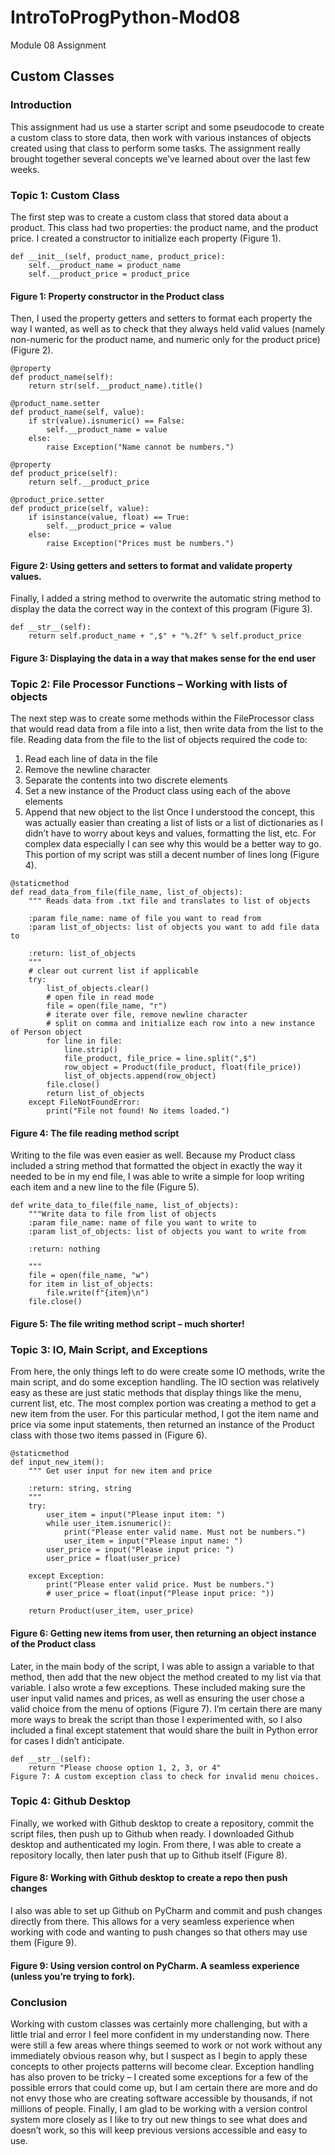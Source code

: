 # IntroToProgPython-Mod08
 Module 08 Assignment

## Custom Classes
### Introduction
This assignment had us use a starter script and some pseudocode to create a custom class to store data, then work with various instances of objects created using that class to perform some tasks. The assignment really brought together several concepts we’ve learned about over the last few weeks. 

### Topic 1: Custom Class
The first step was to create a custom class that stored data about a product. This class had two properties: the product name, and the product price. I created a constructor to initialize each property (Figure 1).
```
def __init__(self, product_name, product_price):
    self.__product_name = product_name
    self.__product_price = product_price
```

#### Figure 1: Property constructor in the Product class

Then, I used the property getters and setters to format each property the way I wanted, as well as to check that they always held valid values (namely non-numeric for the product name, and numeric only for the product price) (Figure 2). 
```
@property
def product_name(self):
    return str(self.__product_name).title()

@product_name.setter
def product_name(self, value):
    if str(value).isnumeric() == False:
        self.__product_name = value
    else:
        raise Exception("Name cannot be numbers.")

@property
def product_price(self):
    return self.__product_price

@product_price.setter
def product_price(self, value):
    if isinstance(value, float) == True:
        self.__product_price = value
    else:
        raise Exception("Prices must be numbers.")
```
#### Figure 2: Using getters and setters to format and validate property values.

Finally, I added a string method to overwrite the automatic string method to display the data the correct way in the context of this program (Figure 3). 
```
def __str__(self):
    return self.product_name + ",$" + "%.2f" % self.product_price
```
#### Figure 3: Displaying the data in a way that makes sense for the end user

### Topic 2: File Processor Functions – Working with lists of objects
The next step was to create some methods within the FileProcessor class that would read data from a file into a list, then write data from the list to the file. 
Reading data from the file to the list of objects required the code to:
1.	Read each line of data in the file
2.	Remove the newline character
3.	Separate the contents into two discrete elements
4.	Set a new instance of the Product class using each of the above elements
5.	Append that new object to the list
Once I understood the concept, this was actually easier than creating a list of lists or a list of dictionaries as I didn’t have to worry about keys and values, formatting the list, etc. For complex data especially I can see why this would be a better way to go. This portion of my script was still a decent number of lines long (Figure 4).
```
@staticmethod
def read_data_from_file(file_name, list_of_objects):
    """ Reads data from .txt file and translates to list of objects

    :param file_name: name of file you want to read from
    :param list_of_objects: list of objects you want to add file data to

    :return: list_of_objects
    """
    # clear out current list if applicable
    try:
        list_of_objects.clear()
        # open file in read mode
        file = open(file_name, "r")
        # iterate over file, remove newline character
        # split on comma and initialize each row into a new instance of Person object
        for line in file:
            line.strip()
            file_product, file_price = line.split(",$")
            row_object = Product(file_product, float(file_price))
            list_of_objects.append(row_object)
        file.close()
        return list_of_objects
    except FileNotFoundError:
        print("File not found! No items loaded.")
```
#### Figure 4: The file reading method script
Writing to the file was even easier as well. Because my Product class included a string method that formatted the object in exactly the way it needed to be in my end file, I was able to write a simple for loop writing each item and a new line to the file (Figure 5). 
```
def write_data_to_file(file_name, list_of_objects):
    """Write data to file from list of objects
    :param file_name: name of file you want to write to
    :param list_of_objects: list of objects you want to write from

    :return: nothing

    """
    file = open(file_name, "w")
    for item in list_of_objects:
        file.write(f"{item}\n")
    file.close()
```
#### Figure 5: The file writing method script – much shorter!
### Topic 3: IO, Main Script, and Exceptions
From here, the only things left to do were create some IO methods, write the main script, and do some exception handling. 
The IO section was relatively easy as these are just static methods that display things like the menu, current list, etc. The most complex portion was creating a method to get a new item from the user. For this particular method, I got the item name and price via some input statements, then returned an instance of the Product class with those two items passed in (Figure 6).
```
@staticmethod
def input_new_item():
    """ Get user input for new item and price

    :return: string, string
    """
    try:
        user_item = input("Please input item: ")
        while user_item.isnumeric():
            print("Please enter valid name. Must not be numbers.")
            user_item = input("Please input name: ")
        user_price = input("Please input price: ")
        user_price = float(user_price)

    except Exception:
        print("Please enter valid price. Must be numbers.")
        # user_price = float(input("Please input price: "))

    return Product(user_item, user_price)
```
#### Figure 6: Getting new items from user, then returning an object instance of the Product class 
Later, in the main body of the script, I was able to assign a variable to that method, then add that the new object the method created to my list via that variable. 
I also wrote a few exceptions. These included making sure the user input valid names and prices, as well as ensuring the user chose a valid choice from the menu of options (Figure 7). I’m certain there are many more ways to break the script than those I experimented with, so I also included a final except statement that would share the built in Python error for cases I didn’t anticipate. 
```
def __str__(self):
    return "Please choose option 1, 2, 3, or 4"
Figure 7: A custom exception class to check for invalid menu choices.
```
### Topic 4: Github Desktop
Finally, we worked with Github desktop to create a repository, commit the script files, then push up to Github when ready. 
I downloaded Github desktop and authenticated my login. From there, I was able to create a repository locally, then later push that up to Github itself (Figure 8). 

<insert picture>

#### Figure 8: Working with Github desktop to create a repo then push changes
I also was able to set up Github on PyCharm and commit and push changes directly from there. This allows for a very seamless experience when working with code and wanting to push changes so that others may use them (Figure 9). 
 
<insert picture>

#### Figure 9: Using version control on PyCharm. A seamless experience (unless you’re trying to fork).

### Conclusion
Working with custom classes was certainly more challenging, but with a little trial and error I feel more confident in my understanding now. There were still a few areas where things seemed to work or not work without any immediately obvious reason why, but I suspect as I begin to apply these concepts to other projects patterns will become clear. Exception handling has also proven to be tricky – I created some exceptions for a few of the possible errors that could come up, but I am certain there are more and do not envy those who are creating software accessible by thousands, if not millions of people. Finally, I am glad to be working with a version control system more closely as I like to try out new things to see what does and doesn’t work, so this will keep previous versions accessible and easy to use. 
